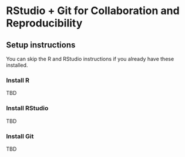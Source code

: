 # RStudio + Git for Collaboration and Reproducibility

## Setup instructions

You can skip the R and RStudio instructions if you already have these installed.

### Install R

TBD

### Install RStudio

TBD

### Install Git

TBD
